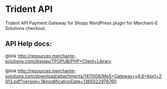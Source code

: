 # Trident API

Trident API Payment Gateway for Shopp WordPress plugin for Merchant-E Solutions checkout.

## API Help docs:
@link http://resources.merchante-solutions.com/display/TPGPUB/PHP+Client+Library

@link http://resources.merchante-solutions.com/download/attachments/1411006/MeS+Gateway+v4.8+April+2013.pdf?version=1&modificationDate=1365522978760

